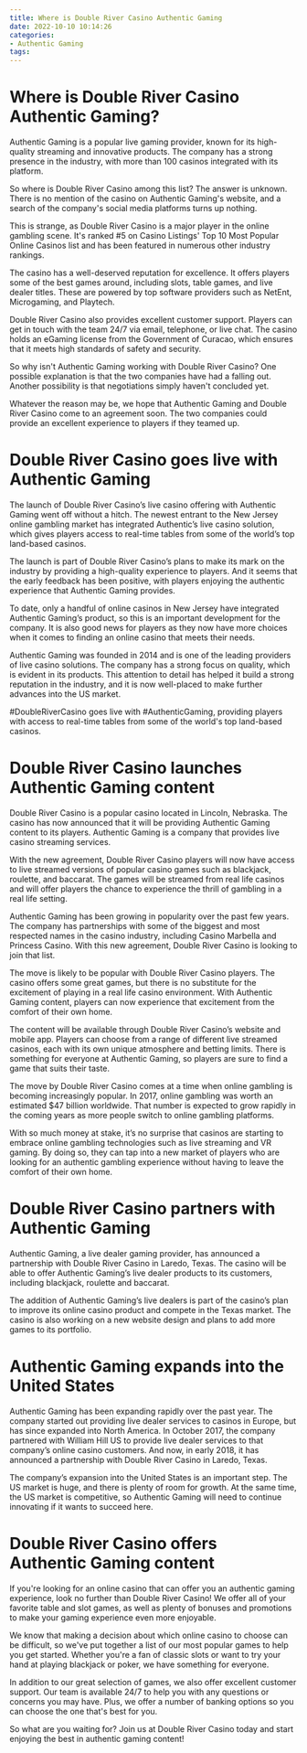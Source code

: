 ```yaml
---
title: Where is Double River Casino Authentic Gaming
date: 2022-10-10 10:14:26
categories:
- Authentic Gaming
tags:
---
```



#  Where is Double River Casino Authentic Gaming?

Authentic Gaming is a popular live gaming provider, known for its high-quality streaming and innovative products. The company has a strong presence in the industry, with more than 100 casinos integrated with its platform.

So where is Double River Casino among this list? The answer is unknown. There is no mention of the casino on Authentic Gaming's website, and a search of the company's social media platforms turns up nothing.

This is strange, as Double River Casino is a major player in the online gambling scene. It's ranked #5 on Casino Listings' Top 10 Most Popular Online Casinos list and has been featured in numerous other industry rankings.

The casino has a well-deserved reputation for excellence. It offers players some of the best games around, including slots, table games, and live dealer titles. These are powered by top software providers such as NetEnt, Microgaming, and Playtech.

Double River Casino also provides excellent customer support. Players can get in touch with the team 24/7 via email, telephone, or live chat. The casino holds an eGaming license from the Government of Curacao, which ensures that it meets high standards of safety and security.

So why isn't Authentic Gaming working with Double River Casino? One possible explanation is that the two companies have had a falling out. Another possibility is that negotiations simply haven't concluded yet.

Whatever the reason may be, we hope that Authentic Gaming and Double River Casino come to an agreement soon. The two companies could provide an excellent experience to players if they teamed up.

#  Double River Casino goes live with Authentic Gaming

The launch of Double River Casino’s live casino offering with Authentic Gaming went off without a hitch. The newest entrant to the New Jersey online gambling market has integrated Authentic’s live casino solution, which gives players access to real-time tables from some of the world’s top land-based casinos.

The launch is part of Double River Casino’s plans to make its mark on the industry by providing a high-quality experience to players. And it seems that the early feedback has been positive, with players enjoying the authentic experience that Authentic Gaming provides.

To date, only a handful of online casinos in New Jersey have integrated Authentic Gaming’s product, so this is an important development for the company. It is also good news for players as they now have more choices when it comes to finding an online casino that meets their needs.

Authentic Gaming was founded in 2014 and is one of the leading providers of live casino solutions. The company has a strong focus on quality, which is evident in its products. This attention to detail has helped it build a strong reputation in the industry, and it is now well-placed to make further advances into the US market.

#DoubleRiverCasino goes live with #AuthenticGaming, providing players with access to real-time tables from some of the world's top land-based casinos.

#  Double River Casino launches Authentic Gaming content

Double River Casino is a popular casino located in Lincoln, Nebraska. The casino has now announced that it will be providing Authentic Gaming content to its players. Authentic Gaming is a company that provides live casino streaming services.

With the new agreement, Double River Casino players will now have access to live streamed versions of popular casino games such as blackjack, roulette, and baccarat. The games will be streamed from real life casinos and will offer players the chance to experience the thrill of gambling in a real life setting.

Authentic Gaming has been growing in popularity over the past few years. The company has partnerships with some of the biggest and most respected names in the casino industry, including Casino Marbella and Princess Casino. With this new agreement, Double River Casino is looking to join that list.

The move is likely to be popular with Double River Casino players. The casino offers some great games, but there is no substitute for the excitement of playing in a real life casino environment. With Authentic Gaming content, players can now experience that excitement from the comfort of their own home.

The content will be available through Double River Casino’s website and mobile app. Players can choose from a range of different live streamed casinos, each with its own unique atmosphere and betting limits. There is something for everyone at Authentic Gaming, so players are sure to find a game that suits their taste.

The move by Double River Casino comes at a time when online gambling is becoming increasingly popular. In 2017, online gambling was worth an estimated $47 billion worldwide. That number is expected to grow rapidly in the coming years as more people switch to online gambling platforms.

With so much money at stake, it’s no surprise that casinos are starting to embrace online gambling technologies such as live streaming and VR gaming. By doing so, they can tap into a new market of players who are looking for an authentic gambling experience without having to leave the comfort of their own home.

#  Double River Casino partners with Authentic Gaming

Authentic Gaming, a live dealer gaming provider, has announced a partnership with Double River Casino in Laredo, Texas. The casino will be able to offer Authentic Gaming’s live dealer products to its customers, including blackjack, roulette and baccarat.

The addition of Authentic Gaming’s live dealers is part of the casino’s plan to improve its online casino product and compete in the Texas market. The casino is also working on a new website design and plans to add more games to its portfolio.

# Authentic Gaming expands into the United States

Authentic Gaming has been expanding rapidly over the past year. The company started out providing live dealer services to casinos in Europe, but has since expanded into North America. In October 2017, the company partnered with William Hill US to provide live dealer services to that company’s online casino customers. And now, in early 2018, it has announced a partnership with Double River Casino in Laredo, Texas.

The company’s expansion into the United States is an important step. The US market is huge, and there is plenty of room for growth. At the same time, the US market is competitive, so Authentic Gaming will need to continue innovating if it wants to succeed here.

#  Double River Casino offers Authentic Gaming content

If you're looking for an online casino that can offer you an authentic gaming experience, look no further than Double River Casino! We offer all of your favorite table and slot games, as well as plenty of bonuses and promotions to make your gaming experience even more enjoyable.

We know that making a decision about which online casino to choose can be difficult, so we've put together a list of our most popular games to help you get started. Whether you're a fan of classic slots or want to try your hand at playing blackjack or poker, we have something for everyone.

In addition to our great selection of games, we also offer excellent customer support. Our team is available 24/7 to help you with any questions or concerns you may have. Plus, we offer a number of banking options so you can choose the one that's best for you.

So what are you waiting for? Join us at Double River Casino today and start enjoying the best in authentic gaming content!